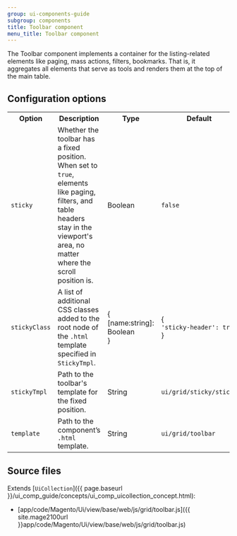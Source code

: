 ```yaml
---
group: ui-components-guide
subgroup: components
title: Toolbar component
menu_title: Toolbar component
---
```


The Toolbar component implements a container for the listing-related elements like paging, mass actions, filters, bookmarks. That is, it aggregates all elements that serve as tools and renders them at the top of the main table. 

## Configuration options

<table>
  <tr>
    <th>Option</th>
    <th>Description</th>
    <th>Type</th>
    <th>Default</th>
  </tr>
  <tr>
    <td><code>sticky</code></td>
    <td>Whether the toolbar has a fixed position. When set to <code>true</code>, elements like paging, filters, and table headers stay in the viewport's area, no matter where the scroll position is.</td>
    <td>Boolean</td>
    <td><code>false</code></td>
  </tr>
  <tr>
    <td><code>stickyClass</code></td>
    <td>A list of additional CSS classes added to the root node of the <code>.html</code> template specified in <code>StickyTmpl</code>.</td>
    <td>{<br />[name:string]: Boolean<br />}</td>
    <td>{<br /><code>'sticky-header': true</code><br />}</td>
  </tr>
  <tr>
    <td><code>stickyTmpl</code></td>
    <td>Path to the toolbar's template for the fixed position.</td>
    <td>String</td>
    <td><code>ui/grid/sticky/sticky</code></td>
  </tr>
  <tr>
    <td><code>template</code></td>
    <td>Path to the component’s <code>.html</code> template.</td>
    <td>String</td>
    <td><code>ui/grid/toolbar</code></td>
  </tr>
</table>

## Source files

Extends [`UiCollection`]({{ page.baseurl }}/ui_comp_guide/concepts/ui_comp_uicollection_concept.html):

- [app/code/Magento/Ui/view/base/web/js/grid/toolbar.js]({{ site.mage2100url }}app/code/Magento/Ui/view/base/web/js/grid/toolbar.js)

